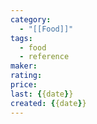 ```yaml
---
category:
  - "[[Food]]"
tags:
  - food
  - reference
maker: 
rating: 
price: 
last: {{date}}
created: {{date}}
---
```

